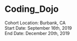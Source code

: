 # Coding_Dojo

Cohort Location: Burbank, CA <br>
Start Date: September 16th, 2019 <br>
End Date: December 20th, 2019
